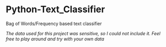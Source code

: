 # Python-Text_Classifier
Bag of Words/Frequency based text classifier


*The data used for this project was sensitive, so I could not include it. Feel free to play around and try with your own data*


